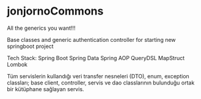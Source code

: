 # jonjornoCommons


All the generics you want!!! 

Base classes and generic authentication controller for starting new springboot project

Tech Stack:
Spring Boot
Spring Data
Spring AOP
QueryDSL
MapStruct
Lombok


Tüm servislerin kullandığı veri transfer nesneleri (DTO), enum, exception classları; base client, controller, servis ve dao classlarının bulunduğu ortak bir kütüphane sağlayan servis.
